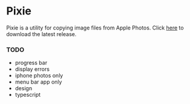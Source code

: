 # Pixie

Pixie is a utility for copying image files from Apple Photos. Click [here](https://github.com/parisyee/pixie/releases/download/v0.0.1/pixie-darwin-x64-0.0.1.zip) to download the latest release.

### TODO
- progress bar
- display errors
- iphone photos only
- menu bar app only
- design
- typescript
